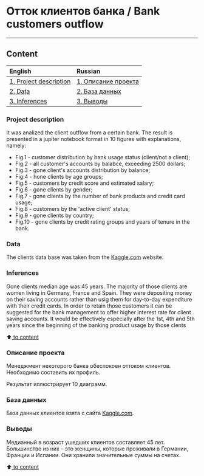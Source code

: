 # Отток клиентов банка / Bank customers outflow
---

## Content

| English                                                 |  Russian                                          |                         
| :------------------------------------------------------ | :------------------------------------------------ |
| [1. Project description](README.md#Project-description) | [1. Описание проекта](README.md#Описание-проекта) |
| [2. Data](README.md#Data)                               | [2. База данных](README.md#База-данных)           |
| [3. Inferences](README.md#Inferences)                   | [3. Выводы](README.md#Выводы)                     |


### Project description
It was analized the client outflow from a certain bank. The result is presented in a jupiter notebook format in 10 figures with explanations, namely:
- Fig.1 - customer distribution by bank usage status (client/not a client);
- Fig.2 - all customer's accounts by balabce, exceeding 2500 dollars;
- Fig.3 - gone client's accounts distribution by balance;
- Fig.4 - hone clients by age groups;
- Fig.5 - customers by credit score and estimated salary;
- Fig.6 - gone clients by gender;
- Fig.7 - gone clients by the number of bank products and credit card usage;
- Fig.8 - customers by the 'active client' status;
- Fig.9 - gone clients by country;
- Fig.10 - gone clients by credit rating groups and years of tenure in the bank.


### Data
The clients data base was taken from the [Kaggle.com](https://www.kaggle.com/datasets/mathchi/churn-for-bank-customers) website.

### Inferences
Gone clients median age was 45 years. The majority of those clients are women living in Germany, France and Spain. They were depositing money on their saving accounts rather than usig them for day-to-day expenditure with their credit cards. In order to retain those customers it can be suggested for the bank management to offer higher interest rate for client saving accounts. It would be effectively especially after the 1st, 4th and 5th years since the beginning of the banking product usage by those clents

:arrow_up:[ to content](_)

### Описание проекта
Менеджмент некоторого банка обеспокоен оттоком клиентов. Необходимо составить их профиль. 

Результат иллюстрирует 10 диаграмм.

### База данных
База данных клиентов взята с сайта [Kaggle.com](https://www.kaggle.com/datasets/mathchi/churn-for-bank-customers).

### Выводы
Медианный в возраст ушедших клиентов составляет 45 лет. Большинство из них - это женщины, которые проживали в  Германии, Франции и Испании. Они хранили значительные суммы на счетах.
 
:arrow_up:[ to content](_)